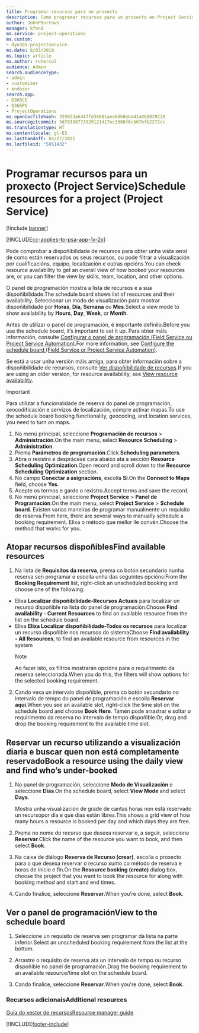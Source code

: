 ```yaml
---
title: Programar recursos para un proxecto
description: Como programar recursos para un proxecto en Project Service
author: JohnPBurrows
manager: kfend
ms.service: project-operations
ms.custom:
- dyn365-projectservice
ms.date: 8/03/2018
ms.topic: article
ms.author: ruhercul
audience: Admin
search.audienceType:
- admin
- customizer
- enduser
search.app:
- D365CE
- D365PS
- ProjectOperations
ms.openlocfilehash: 329923e6d47fd36881aea8db8eba41a868829220
ms.sourcegitcommit: 3d78338773929121d17ec3386f6cb67bfb2272cc
ms.translationtype: HT
ms.contentlocale: gl-ES
ms.lasthandoff: 04/27/2021
ms.locfileid: "5951432"
---
```

# <a name="schedule-resources-for-a-project-project-service"></a><span data-ttu-id="91714-103">Programar recursos para un proxecto (Project Service)</span><span class="sxs-lookup"><span data-stu-id="91714-103">Schedule resources for a project (Project Service)</span></span>

[!include [banner](../includes/psa-now-project-operations.md)]

[!INCLUDE[cc-applies-to-psa-app-1x-2x](../includes/cc-applies-to-psa-app-1x-2x.md)]

<span data-ttu-id="91714-104">Pode comprobar a dispoñibilidade de recursos para obter unha vista xeral de como están reservados os seus recursos, ou pode filtrar a visualización por cualificacións, equipo, localización e outras opcións.</span><span class="sxs-lookup"><span data-stu-id="91714-104">You can check resource availability to get an overall view of how booked your resources are, or you can filter the view by skills, team, location, and other options.</span></span>  
  
<span data-ttu-id="91714-105">O panel de programación mostra a lista de recursos e a súa dispoñibilidade.</span><span class="sxs-lookup"><span data-stu-id="91714-105">The schedule board shows list of resources and their availability.</span></span> <span data-ttu-id="91714-106">Seleccionar un modo de visualización para mostrar dispoñibilidade por **Horas**, **Día**, **Semana** ou **Mes**.</span><span class="sxs-lookup"><span data-stu-id="91714-106">Select a view mode to show availability by **Hours**, **Day**, **Week**, or **Month**.</span></span>  
  
<span data-ttu-id="91714-107">Antes de utilizar o panel de programación, é importante definilo.</span><span class="sxs-lookup"><span data-stu-id="91714-107">Before you use the schedule board, it’s important to set it up.</span></span> <span data-ttu-id="91714-108">Para obter máis información, consulte [Configurar o panel de programación (Field Service ou Project Service Automation)](/dynamics365/field-service/configure-schedule-board).</span><span class="sxs-lookup"><span data-stu-id="91714-108">For more information, see [Configure the schedule board (Field Service or Project Service Automation)](/dynamics365/field-service/configure-schedule-board).</span></span>
  
<span data-ttu-id="91714-109">Se está a usar unha versión máis antiga, para obter información sobre a dispoñibilidade de recursos, consulte [Ver dispoñibilidade de recursos](../psa/view-resource-availability.md).</span><span class="sxs-lookup"><span data-stu-id="91714-109">If you are using an older version, for resource availability, see [View resource availability](../psa/view-resource-availability.md).</span></span>  

> [!IMPORTANT]
>  <span data-ttu-id="91714-110">Para utilizar a funcionalidade de reserva do panel de programación, xeocodificación e servizos de localización, cómpre activar mapas.</span><span class="sxs-lookup"><span data-stu-id="91714-110">To use the schedule board booking functionality, geocoding, and location services, you need to turn on maps.</span></span>  
> 
> 1. <span data-ttu-id="91714-111">No menú principal, seleccione **Programación de recursos** > **Administración**.</span><span class="sxs-lookup"><span data-stu-id="91714-111">On the main menu, select **Resource Scheduling** > **Administration**.</span></span>  
> 2. <span data-ttu-id="91714-112">Prema **Parámetros de programación**.</span><span class="sxs-lookup"><span data-stu-id="91714-112">Click **Scheduling parameters**.</span></span>  
> 3. <span data-ttu-id="91714-113">Abra o rexistro e desprácese cara abaixo ata a sección **Resource Scheduling Optimization**.</span><span class="sxs-lookup"><span data-stu-id="91714-113">Open record and scroll down to the **Resource Scheduling Optimization** section.</span></span>  
> 4. <span data-ttu-id="91714-114">No campo **Conectar a asignacións**, escolla **Si**.</span><span class="sxs-lookup"><span data-stu-id="91714-114">On the **Connect to Maps** field, choose **Yes**.</span></span>  
> 5. <span data-ttu-id="91714-115">Acepte os termos e garde o rexistro.</span><span class="sxs-lookup"><span data-stu-id="91714-115">Accept terms and save the record.</span></span>  
> 6. <span data-ttu-id="91714-116">No menú principal, seleccione **Project Service** > **Panel de Programación**.</span><span class="sxs-lookup"><span data-stu-id="91714-116">On the main menu, select **Project Service** > **Schedule board**.</span></span> <span data-ttu-id="91714-117">Existen varias maneiras de programar manualmente un requisito de reserva.</span><span class="sxs-lookup"><span data-stu-id="91714-117">From here, there are several ways to manually schedule a booking requirement.</span></span> <span data-ttu-id="91714-118">Elixa o método que mellor lle convén.</span><span class="sxs-lookup"><span data-stu-id="91714-118">Choose the method that works for you.</span></span>
  
## <a name="find-available-resources"></a><span data-ttu-id="91714-119">Atopar recursos dispoñibles</span><span class="sxs-lookup"><span data-stu-id="91714-119">Find available resources</span></span>

1.  <span data-ttu-id="91714-120">Na lista de **Requisitos da reserva**, prema co botón secundario nunha reserva sen programar e escolla unha das seguintes opcións:</span><span class="sxs-lookup"><span data-stu-id="91714-120">From the **Booking Requirement** list, right-click an unscheduled booking and choose one of the following:</span></span>  
  
- <span data-ttu-id="91714-121">Elixa **Localizar dispoñibilidade-Recursos Actuais** para localizar un recurso dispoñible na lista do panel de programación.</span><span class="sxs-lookup"><span data-stu-id="91714-121">Choose **Find availability - Current Resources** to find an available resource from the list on the schedule board.</span></span>  
- <span data-ttu-id="91714-122">Elixa **Elixa Localizar dispoñibilidade-Todos os recursos** para localizar un recurso dispoñible nos recursos do sistema</span><span class="sxs-lookup"><span data-stu-id="91714-122">Choose **Find availability - All Resources**, to find an available resource from resources in the system</span></span>  
   > [!NOTE]
   >  <span data-ttu-id="91714-123">Ao facer isto, os filtros mostrarán opcións para o requirimento da reserva seleccionada.</span><span class="sxs-lookup"><span data-stu-id="91714-123">When you do this, the filters will show options for the selected booking requirement.</span></span>  
  
2. <span data-ttu-id="91714-124">Cando vexa un intervalo dispoñible, prema co botón secundario no intervalo de tempo do panel de programación e escolla **Reservar aquí**.</span><span class="sxs-lookup"><span data-stu-id="91714-124">When you see an available slot, right-click the time slot on the schedule board and choose **Book Here**.</span></span> <span data-ttu-id="91714-125">Tamén pode arrastrar e soltar o requirimento da reserva no intervalo de tempo dispoñible.</span><span class="sxs-lookup"><span data-stu-id="91714-125">Or, drag and drop the booking requirement to the available time slot.</span></span>  
  

## <a name="book-a-resource-using-the-daily-view-and-find-whos-under-booked"></a><span data-ttu-id="91714-126">Reservar un recurso utilizando a visualización diaria e buscar quen non está completamente reservado</span><span class="sxs-lookup"><span data-stu-id="91714-126">Book a resource using the daily view and find who’s under-booked</span></span>
  
1.  <span data-ttu-id="91714-127">No panel de programación, seleccione **Modo de Visualización** e seleccione **Días**.</span><span class="sxs-lookup"><span data-stu-id="91714-127">On the schedule board, select **View Mode** and select **Days**.</span></span>  
  
    <span data-ttu-id="91714-128">Mostra unha visualización de grade de cantas horas non está reservado un recursopor día e que días están libres.</span><span class="sxs-lookup"><span data-stu-id="91714-128">This shows a grid view of how many hours a resource is booked per day and which days they are free.</span></span>  
  
2.  <span data-ttu-id="91714-129">Prema no nome do recurso que desexa reservar e, a seguir, seleccione **Reservar**.</span><span class="sxs-lookup"><span data-stu-id="91714-129">Click the name of the resource you want to book, and then select **Book**.</span></span>  
  
3.  <span data-ttu-id="91714-130">Na caixa de diálogo **Reserva de Recurso (crear)**, escolla o proxecto para o que desexa reservar o recurso xunto co método de reserva e horas de inicio e fin.</span><span class="sxs-lookup"><span data-stu-id="91714-130">On the **Resource booking (create)** dialog box, choose the project that you want to book the resource for along with booking method and start and end times.</span></span>  
  
4.  <span data-ttu-id="91714-131">Cando finalice, seleccione **Reservar**.</span><span class="sxs-lookup"><span data-stu-id="91714-131">When you’re done, select **Book**.</span></span>  
  
## <a name="view-to-the-schedule-board"></a><span data-ttu-id="91714-132">Ver o panel de programación</span><span class="sxs-lookup"><span data-stu-id="91714-132">View to the schedule board</span></span>
  
1.  <span data-ttu-id="91714-133">Seleccione un requisito de reserva sen programar da lista na parte inferior.</span><span class="sxs-lookup"><span data-stu-id="91714-133">Select an unscheduled booking requirement from the list at the bottom.</span></span>  
  
2.  <span data-ttu-id="91714-134">Arrastre o requisito de reserva ata un intervalo de tempo ou recurso dispoñible no panel de programación.</span><span class="sxs-lookup"><span data-stu-id="91714-134">Drag the booking requirement to an available resource/time slot on the schedule board.</span></span>  
  
3.  <span data-ttu-id="91714-135">Cando finalice, seleccione **Reservar**.</span><span class="sxs-lookup"><span data-stu-id="91714-135">When you're done, select **Book**.</span></span>  
  
### <a name="additional-resources"></a><span data-ttu-id="91714-136">Recursos adicionais</span><span class="sxs-lookup"><span data-stu-id="91714-136">Additional resources</span></span>  
 [<span data-ttu-id="91714-137">Guía do xestor de recursos</span><span class="sxs-lookup"><span data-stu-id="91714-137">Resource manager guide</span></span>](../psa/resource-manager-guide.md)


[!INCLUDE[footer-include](../includes/footer-banner.md)]